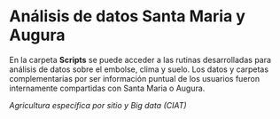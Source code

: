 # Análisis de datos Santa Maria y Augura

En la carpeta **Scripts** se puede acceder a las rutinas desarrolladas para análisis de datos sobre el embolse, clima y suelo. Los datos y carpetas complementarias por ser información puntual de los usuarios fueron internamente compartidas con Santa Maria o Augura.

*Agricultura específica por sitio y Big data (CIAT)*